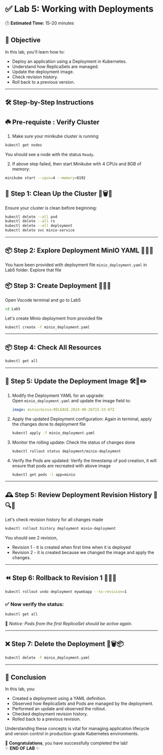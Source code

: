 
# ✅ Lab 5: Working with Deployments

🕒 **Estimated Time:** 15–20 minutes

## 🎯 Objective
In this lab, you'll learn how to:
- Deploy an application using a Deployment in Kubernetes.
- Understand how ReplicaSets are managed.
- Update the deployment image.
- Check revision history.
- Roll back to a previous version.

---

## 🛠️ Step-by-Step Instructions

## ☘️ Pre-requiste : Verify Cluster
1. Make sure your minikube cluster is running 

```bash
kubectl get nodes
```
You should see a node with the status `Ready`.

2. If above step failed, then start Minikube with 4 CPUs and 8GB of memory:

```bash
minikube start --cpus=4 --memory=8192
```


## 🧹 Step 1: Clean Up the Cluster 🧽🗑️🧼
Ensure your cluster is clean before beginning:

```bash
kubectl delete --all pod
kubectl delete --all rs
kubectl delete --all deployment
kubectl delete svc minio-service
```

---

## 📦 Step 2:  Explore Deployment MinIO YAML 📝🚀📄
You have been provided with deployment file `minio_deployment.yaml` in Lab5 folder. Explore that file


## 📦 Step 3:  Create Deployment 📝🚀📄

Open Vscode terminal and go to Lab5

```bash
cd Lab5
```

Let's create Minio deployment from provided file

```bash
kubectl create -f minio_deployment.yaml
```

---

## 📦 Step 4: Check All Resources
```bash
kubectl get all
```

---

## 🔧 Step 5: Update the Deployment Image 🛠️🐳✏️

1. Modify the Deployment YAML for an upgrade:  
   Open `minio_deployment.yaml` and update the image field to:

   ```yaml
   image: minio/minio:RELEASE.2024-08-26T15-33-07Z
   ```

2. Apply the updated Deployment configuration:
  Again in terminal, apply the changes done to deployment file

   ```bash
   kubectl apply -f minio_deployment.yaml
   ```

3. Monitor the rolling update:
  Check the status of changes done
   ```bash
   kubectl rollout status deployment/minio-deployment
   ```

4. Verify the Pods are updated:
   Verify the timestamp of pod creation, it will ensure that pods are recreated with above image
   ```bash
   kubectl get pods -l app=minio
   ```

---

## 🕰️ Step 5: Review Deployment Revision History 📜🔍📘

Let's check revision history for all changes made

```bash
kubectl rollout history deployment minio-deployment
```
You should see 2 revision,
- Revision 1 - it is created when first time when it is deployed
- Revision 2 - it is created because we changed the image and apply the changes.

---

## ⏪ Step 6: Rollback to Revision 1 🔄🎯🔙

```bash
kubectl rollout undo deployment mywebapp --to-revision=1
```

### ✅ Now verify the status:
```bash
kubectl get all
```
🧐 *Notice: Pods from the first ReplicaSet should be active again.*

---

## ❌ Step 7: Delete the Deployment 🧼🗑️📦

```bash
kubectl delete -f minio_deployment.yaml
```

---

## 🧾 Conclusion

In this lab, you:
- Created a deployment using a YAML definition.
- Observed how ReplicaSets and Pods are managed by the deployment.
- Performed an update and observed the rollout.
- Checked deployment revision history.
- Rolled back to a previous revision.

Understanding these concepts is vital for managing application lifecycle and version control in production-grade Kubernetes environments.

🎉 **Congratulations**, you have successfully completed the lab!  
✨ **END OF LAB** ✨
